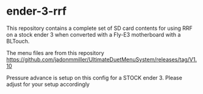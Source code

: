 # ender-3-rrf
This repository contains a complete set of SD card contents for using RRF on a stock ender 3 when converted with a Fly-E3 motherboard with a BLTouch.

The menu files are from this repository https://github.com/jadonmmiller/UltimateDuetMenuSystem/releases/tag/V1.10

Pressure advance is setup on this config for a STOCK ender 3. Please adjust for your setup accordingly
